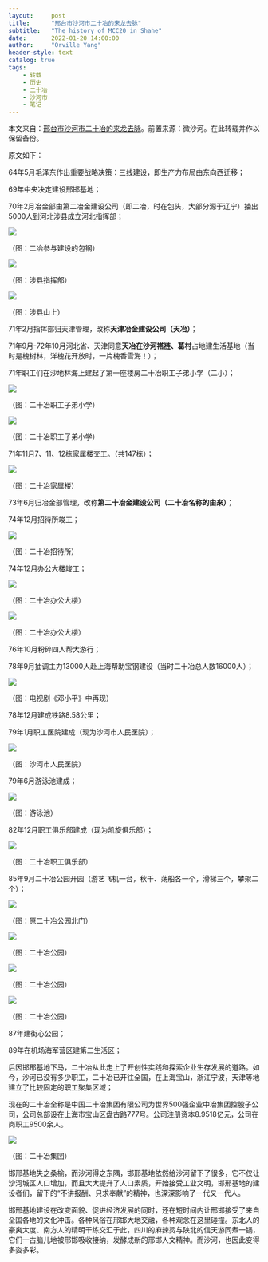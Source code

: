 ```yaml
---
layout:     post
title:      "邢台市沙河市二十冶的来龙去脉"
subtitle:   "The history of MCC20 in Shahe"
date:       2022-01-20 14:00:00
author:     "Orville Yang"
header-style: text
catalog: true
tags:
    - 转载
    - 历史
    - 二十冶
    - 沙河市
    - 笔记
---
```


本文来自：[邢台市沙河市二十冶的来龙去脉](https://zhuanlan.zhihu.com/p/56811034)。前置来源：微沙河。在此转载并作以保留备份。 

原文如下：

64年5月毛泽东作出重要战略决策：三线建设，即生产力布局由东向西迁移；

69年中央决定建设邢邯基地；

70年2月冶金部由第二冶金建设公司（即二冶，时在包头，大部分源于辽宁）抽出5000人到河北涉县成立河北指挥部；

<img src="/img/in-post/2022-01-20-HistoryOfMCC20/1.jpg"> 

（图：二冶参与建设的包钢）

<img src="/img/in-post/2022-01-20-HistoryOfMCC20/2.jpg"> 

（图：涉县指挥部）

<img src="/img/in-post/2022-01-20-HistoryOfMCC20/3.jpg"> 

（图：涉县山上）

71年2月指挥部归天津管理，改称**天津冶金建设公司（天冶）**；

71年9月-72年10月河北省、天津同意**天冶在沙河褡裢、葛村**占地建生活基地（当时是槐树林，洋槐花开放时，一片槐香雪海！）；

71年职工们在沙地林海上建起了第一座楼房二十冶职工子弟小学（二小）；

<img src="/img/in-post/2022-01-20-HistoryOfMCC20/4.jpg"> 

（图：二十冶职工子弟小学）

<img src="/img/in-post/2022-01-20-HistoryOfMCC20/5.jpg"> 

（图：二十冶职工子弟小学）

71年11月7、11、12栋家属楼交工。（共147栋）；

<img src="/img/in-post/2022-01-20-HistoryOfMCC20/6.jpg"> 

（图：二十冶家属楼）

73年6月归冶金部管理，改称**第二十冶金建设公司（二十冶名称的由来）**；

74年12月招待所竣工；

<img src="/img/in-post/2022-01-20-HistoryOfMCC20/7.jpg"> 

（图：二十冶招待所）

74年12月办公大楼竣工；

<img src="/img/in-post/2022-01-20-HistoryOfMCC20/8.jpg"> 

（图：二十冶办公大楼）

<img src="/img/in-post/2022-01-20-HistoryOfMCC20/9.jpg"> 

（图：二十冶办公大楼）

76年10月粉碎四人帮大游行；

78年9月抽调主力13000人赴上海帮助宝钢建设（当时二十冶总人数16000人）；

<img src="/img/in-post/2022-01-20-HistoryOfMCC20/10.jpg"> 

（图：电视剧《邓小平》中再现）

78年12月建成铁路8.58公里；

79年1月职工医院建成（现为沙河市人民医院）；

<img src="/img/in-post/2022-01-20-HistoryOfMCC20/11.jpg"> 

（图：沙河市人民医院）

79年6月游泳池建成；

<img src="/img/in-post/2022-01-20-HistoryOfMCC20/12.jpg"> 

（图：游泳池）

82年12月职工俱乐部建成（现为凯旋俱乐部）；

<img src="/img/in-post/2022-01-20-HistoryOfMCC20/13.jpg"> 

（图：二十冶职工俱乐部）

85年9月二十冶公园开园（游艺飞机一台，秋千、荡船各一个，滑梯三个，攀架二个）；

<img src="/img/in-post/2022-01-20-HistoryOfMCC20/14.jpg"> 

（图：原二十冶公园北门）

<img src="/img/in-post/2022-01-20-HistoryOfMCC20/15.jpg"> 

（图：二十冶公园）

<img src="/img/in-post/2022-01-20-HistoryOfMCC20/16.jpg"> 

（图：二十冶公园）

<img src="/img/in-post/2022-01-20-HistoryOfMCC20/17.jpg"> 

（图：二十冶公园）

87年建街心公园；

89年在机场海军营区建第二生活区；

后因邯邢基地下马，二十冶从此走上了开创性实践和探索企业生存发展的道路。如今，沙河已没有多少职工，二十冶已开往全国，在上海宝山，浙江宁波，天津等地建立了比较固定的职工聚集区域；

现在的二十冶全称是中国二十冶集团有限公司为世界500强企业中冶集团控股子公司，公司总部设在上海市宝山区盘古路777号。公司注册资本8.9518亿元，公司在岗职工9500余人。

<img src="/img/in-post/2022-01-20-HistoryOfMCC20/18.jpg"> 

（图：二十冶集团）

邯邢基地失之桑榆，而沙河得之东隅，邯邢基地依然给沙河留下了很多，它不仅让沙河城区人口增加，而且大大提升了人口素质，开始接受工业文明，邯邢基地的建设者们，留下的“不讲报酬、只求奉献”的精神，也深深影响了一代又一代人。

邯邢基地建设在改变面貌、促进经济发展的同时，还在短时间内让邢邯接受了来自全国各地的文化冲击。各种风俗在邢邯大地交融，各种观念在这里碰撞。东北人的豪爽大度、南方人的精明干练交汇于此，四川的麻辣烫与陕北的信天游同煮一锅，它们一古脑儿地被邢邯吸收接纳，发酵成新的邢邯人文精神。而沙河，也因此变得多姿多彩。
